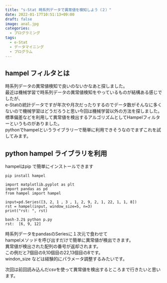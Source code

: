 ```yaml
---
title: "s-Stat 時系列データで異常値を検知しよう（２）"
date: 2022-01-17T10:51:13+09:00
draft: false
image: anal.jpg
categories:
  - プログラミング
tags:
  - e-Stat 
  - データマイニング
  - プログラム
---
```

## hampel フィルタとは
時系列データの異常値検知で良いのないかなあと探しました。  
最近は機械学習で時系列データの異常値検知をやっているものが結構ある感じでしたが、  
e-Statの統計データですが年次や月次だったりするのでデータ数がそんなに多くないので機械学習はどうだろうと思い今回は機械学習以外の方法を探しました。  
標準偏差などを利用して異常値を検出するアルゴリズムとしてHampelフィルターというものがありました。  
pythonでhampelというライブラリーで簡単に利用できそうなのでまずこれを試してみます。  

## python hampel ライブラリを利用   
hampelはpip で簡単にインストールできます  

```
pip install hampel
```

```
import matplotlib.pyplot as plt
import pandas as pd
from hampel import hampel

input=pd.Series([3, 2, 1 , 3 , 1, 2, 9, 2, 1, 22, 1, 1, 8])
rst = hampel(input, window_size=5, n=3)
print("rst: ", rst)

bash-3.2$ python p.py
rst:  [6, 9, 12]
```

時系列データをpandasのSeriesに１次元で食わせて  
hampelメソッドを呼び出すだけで簡単に異常値が検出できます。  
異常値が検出された配列の番号が返却されます。  
この例だと7個目の9,10個目の22,13個目の8です。  
windon_size などは経験的にパラメータ調整するみたいです。  

次回は前回読み込んだcsvを使って異常値を検出するところまで行きたいと思います。
